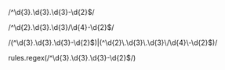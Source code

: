 <!-- CPF -->
/^\d{3}\.\d{3}\.\d{3}\-\d{2}$/

<!-- CNPJ -->
/^\d{2}\.\d{3}\.\d{3}\/\d{4}\-\d{2}$/

<!-- CPF/CNPJ -->
/(^\d{3}\.\d{3}\.\d{3}\-\d{2}$)|(^\d{2}\.\d{3}\.\d{3}\/\d{4}\-\d{2}$)/

rules.regex(/^\d{3}\.\d{3}\.\d{3}\-\d{2}$/)